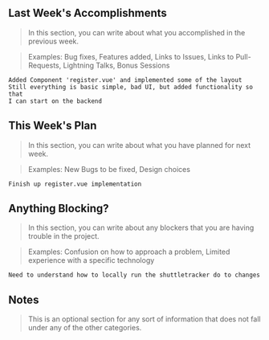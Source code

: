 ## Last Week's Accomplishments

> In this section, you can write about what you accomplished in the previous week.

> Examples:
> Bug fixes, Features added, Links to Issues, Links to Pull-Requests, Lightning Talks, Bonus Sessions
	
	Added Component 'register.vue' and implemented some of the layout
	Still everything is basic simple, bad UI, but added functionality so that
	I can start on the backend
	
	
## This Week's Plan

> In this section, you can write about what you have planned for next week.

> Examples: New Bugs to be fixed, Design choices
	
	Finish up register.vue implementation
	

## Anything Blocking?

> In this section, you can write about any blockers that you are having trouble in the project.

> Examples: Confusion on how to approach a problem, Limited experience with a specific technology
	
	Need to understand how to locally run the shuttletracker do to changes

## Notes

> This is an optional section for any sort of information that does not fall under any of the other categories.
